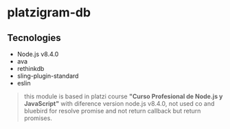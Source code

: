 # platzigram-db

## Tecnologies
- Node.js v8.4.0
- ava
- rethinkdb
- sling-plugin-standard
- eslin

> this module is based in platzi course **"Curso Profesional de Node.js y JavaScript"** with diference version node.js v8.4.0, not used co and bluebird for resolve promise and not return callback but return promises.
